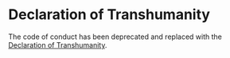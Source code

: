 # Declaration of Transhumanity

The code of conduct has been deprecated and replaced with the
[Declaration of Transhumanity](DECLARATION_OF_TRANSHUMANITY.md).
